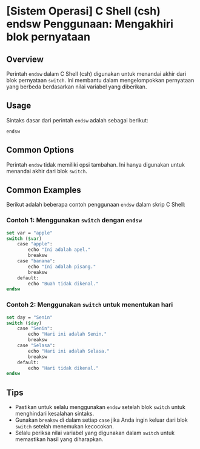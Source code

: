 # [Sistem Operasi] C Shell (csh) endsw Penggunaan: Mengakhiri blok pernyataan

## Overview
Perintah `endsw` dalam C Shell (csh) digunakan untuk menandai akhir dari blok pernyataan `switch`. Ini membantu dalam mengelompokkan pernyataan yang berbeda berdasarkan nilai variabel yang diberikan.

## Usage
Sintaks dasar dari perintah `endsw` adalah sebagai berikut:

```
endsw
```

## Common Options
Perintah `endsw` tidak memiliki opsi tambahan. Ini hanya digunakan untuk menandai akhir dari blok `switch`.

## Common Examples
Berikut adalah beberapa contoh penggunaan `endsw` dalam skrip C Shell:

### Contoh 1: Menggunakan `switch` dengan `endsw`
```csh
set var = "apple"
switch ($var)
    case "apple":
        echo "Ini adalah apel."
        breaksw
    case "banana":
        echo "Ini adalah pisang."
        breaksw
    default:
        echo "Buah tidak dikenal."
endsw
```

### Contoh 2: Menggunakan `switch` untuk menentukan hari
```csh
set day = "Senin"
switch ($day)
    case "Senin":
        echo "Hari ini adalah Senin."
        breaksw
    case "Selasa":
        echo "Hari ini adalah Selasa."
        breaksw
    default:
        echo "Hari tidak dikenal."
endsw
```

## Tips
- Pastikan untuk selalu menggunakan `endsw` setelah blok `switch` untuk menghindari kesalahan sintaks.
- Gunakan `breaksw` di dalam setiap `case` jika Anda ingin keluar dari blok `switch` setelah menemukan kecocokan.
- Selalu periksa nilai variabel yang digunakan dalam `switch` untuk memastikan hasil yang diharapkan.